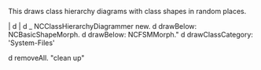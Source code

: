 This draws class hierarchy diagrams with class shapes in random places.

| d |
d _ NCClassHierarchyDiagrammer new.
d drawBelow: NCBasicShapeMorph.
d drawBelow: NCFSMMorph."
d drawClassCategory: 'System-Files'

d removeAll.	"clean up"
